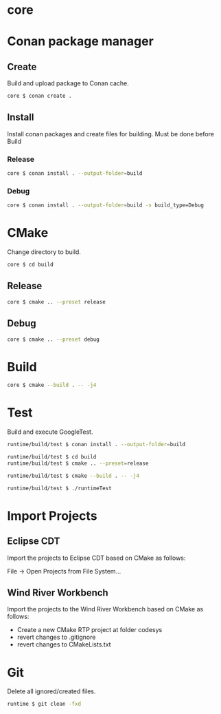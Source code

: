 # core

# Conan package manager

## Create
Build and upload package to Conan cache.

```bash
core $ conan create .
```

## Install
Install conan packages and create files for building.
Must be done before Build

### Release
```bash
core $ conan install . --output-folder=build
```

### Debug
```bash
core $ conan install . --output-folder=build -s build_type=Debug
```

# CMake
Change directory to build.

```bash
core $ cd build
```

## Release
```bash
core $ cmake .. --preset release
```

## Debug
```bash
core $ cmake .. --preset debug
```

# Build

```bash
core $ cmake --build . -- -j4
```

# Test
Build and execute GoogleTest.

```bash
runtime/build/test $ conan install . --output-folder=build
```
```bash
runtime/build/test $ cd build
runtime/build/test $ cmake .. --preset=release
```
```bash
runtime/build/test $ cmake --build . -- -j4
```
```bash
runtime/build/test $ ./runtimeTest
```

# Import Projects

## Eclipse CDT
Import the projects to Eclipse CDT based on CMake as follows:

File -> Open Projects from File System...

## Wind River Workbench
Import the projects to the Wind River Workbench based on CMake as follows:

- Create a new CMake RTP project at folder codesys
- revert changes to .gitignore
- revert changes to CMakeLists.txt

# Git
Delete all ignored/created files.

```bash
runtime $ git clean -fxd
```